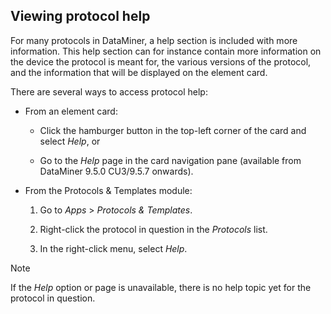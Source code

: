 ## Viewing protocol help

For many protocols in DataMiner, a help section is included with more information. This help section can for instance contain more information on the device the protocol is meant for, the various versions of the protocol, and the information that will be displayed on the element card.

There are several ways to access protocol help:

- From an element card:

    - Click the hamburger button in the top-left corner of the card and select *Help*, or

    - Go to the *Help* page in the card navigation pane (available from DataMiner 9.5.0 CU3/9.5.7 onwards).

- From the Protocols & Templates module:

    1. Go to *Apps* > *Protocols & Templates*.

    2. Right-click the protocol in question in the *Protocols* list.

    3. In the right-click menu, select *Help*.

> [!NOTE]
> If the *Help* option or page is unavailable, there is no help topic yet for the protocol in question.
>
